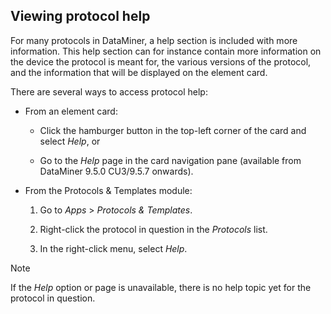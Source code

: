 ## Viewing protocol help

For many protocols in DataMiner, a help section is included with more information. This help section can for instance contain more information on the device the protocol is meant for, the various versions of the protocol, and the information that will be displayed on the element card.

There are several ways to access protocol help:

- From an element card:

    - Click the hamburger button in the top-left corner of the card and select *Help*, or

    - Go to the *Help* page in the card navigation pane (available from DataMiner 9.5.0 CU3/9.5.7 onwards).

- From the Protocols & Templates module:

    1. Go to *Apps* > *Protocols & Templates*.

    2. Right-click the protocol in question in the *Protocols* list.

    3. In the right-click menu, select *Help*.

> [!NOTE]
> If the *Help* option or page is unavailable, there is no help topic yet for the protocol in question.
>
